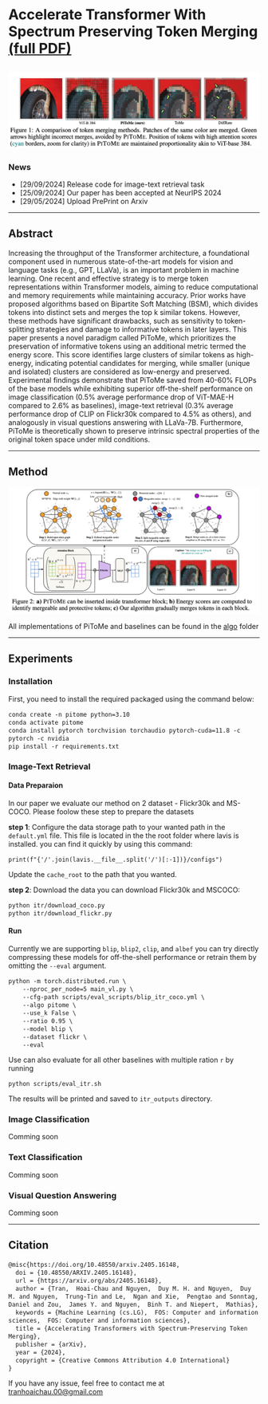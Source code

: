 # Accelerate Transformer With Spectrum Preserving Token Merging [(full PDF)](https://arxiv.org/abs/2405.16148)  
![Example Image](/figures/overview.png)
---
### News
- [29/09/2024] Release code for image-text retrieval task
- [25/09/2024] Our paper has been accepted at NeurIPS 2024 
- [29/05/2024] Upload PrePrint on Arxiv

--- 
## Abstract

Increasing the throughput of the Transformer architecture, a foundational component used in numerous state-of-the-art models for vision and language tasks (e.g., GPT, LLaVa), is an important problem in machine learning. One recent and effective strategy is to merge token representations within Transformer models, aiming to reduce computational and memory requirements while maintaining accuracy. Prior works have proposed algorithms based on Bipartite Soft Matching (BSM), which divides tokens into distinct sets and merges the top k similar tokens. However, these methods have significant drawbacks, such as sensitivity to token-splitting strategies and damage to informative tokens in later layers. This paper presents a novel paradigm called PiToMe, which prioritizes the preservation of informative tokens using an additional metric termed the energy score. This score identifies large clusters of similar tokens as high-energy, indicating potential candidates for merging, while smaller (unique and isolated) clusters are considered as low-energy and preserved. Experimental findings demonstrate that PiToMe saved from 40-60\% FLOPs of the base models while exhibiting superior off-the-shelf performance on image classification (0.5\% average performance drop of ViT-MAE-H compared to 2.6\% as baselines), image-text retrieval (0.3\% average performance drop of CLIP on Flickr30k compared to 4.5\% as others), and analogously in visual questions answering with LLaVa-7B. Furthermore, PiToMe is theoretically shown to preserve intrinsic spectral properties of the original token space under mild conditions.

---
## Method
![Example Image](/figures/method.png)

All implementations of PiToMe and baselines can be found in the [algo](algo) folder

---
## Experiments 
### Installation 
First, you need to install the required packaged using the command below:  
```
conda create -n pitome python=3.10
conda activate pitome
conda install pytorch torchvision torchaudio pytorch-cuda=11.8 -c pytorch -c nvidia 
pip install -r requirements.txt
```

### Image-Text Retrieval 

#### Data Preparaion

In our paper we evaluate our method on 2 dataset - Flickr30k and MS-COCO. Please foolow these step to prepare the datasets

**step 1**: Configure the data storage path to your wanted path in the `default.yml` file. This file is located in the the root folder where lavis is installed. you can find it quickly by  using this command:
```
print(f"{'/'.join(lavis.__file__.split('/')[:-1])}/configs")

```

Update the `cache_root`  to the path that you wanted.


**step 2**: Download the data
you can download Flickr30k and MSCOCO:
```
python itr/download_coco.py
python itr/download_flickr.py
```


#### Run 

Currently we are supporting `blip`, `blip2`, `clip`, and `albef` you can try directly compressing these models for off-the-shell performance or retrain them by omitting the `--eval` argument.
```
python -m torch.distributed.run \
    --nproc_per_node=5 main_vl.py \
    --cfg-path scripts/eval_scripts/blip_itr_coco.yml \
    --algo pitome \
    --use_k False \
    --ratio 0.95 \
    --model blip \
    --dataset flickr \
    --eval 
```

Use can also evaluate for all other baselines with multiple ration `r` by running

```
python scripts/eval_itr.sh
```

The results will be printed and saved to `itr_outputs` directory.

### Image Classification 
Comming soon


### Text Classification 
Comming soon

### Visual Question Answering
Comming soon

---
## Citation

```
@misc{https://doi.org/10.48550/arxiv.2405.16148,
  doi = {10.48550/ARXIV.2405.16148},
  url = {https://arxiv.org/abs/2405.16148},
  author = {Tran,  Hoai-Chau and Nguyen,  Duy M. H. and Nguyen,  Duy M. and Nguyen,  Trung-Tin and Le,  Ngan and Xie,  Pengtao and Sonntag,  Daniel and Zou,  James Y. and Nguyen,  Binh T. and Niepert,  Mathias},
  keywords = {Machine Learning (cs.LG),  FOS: Computer and information sciences,  FOS: Computer and information sciences},
  title = {Accelerating Transformers with Spectrum-Preserving Token Merging},
  publisher = {arXiv},
  year = {2024},
  copyright = {Creative Commons Attribution 4.0 International}
}
```
If you have any issue, feel free to contact me at tranhoaichau.00@gmail.com